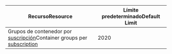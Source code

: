 | <span data-ttu-id="5f4a2-101">Recurso</span><span class="sxs-lookup"><span data-stu-id="5f4a2-101">Resource</span></span> | <span data-ttu-id="5f4a2-102">Límite predeterminado</span><span class="sxs-lookup"><span data-stu-id="5f4a2-102">Default Limit</span></span> |
| --- | --- |
| <span data-ttu-id="5f4a2-103">Grupos de contenedor por [suscripción](../articles/billing-buy-sign-up-azure-subscription.md)</span><span class="sxs-lookup"><span data-stu-id="5f4a2-103">Container groups per [subscription](../articles/billing-buy-sign-up-azure-subscription.md)</span></span> | <span data-ttu-id="5f4a2-104">20</span><span class="sxs-lookup"><span data-stu-id="5f4a2-104">20</span></span> |
